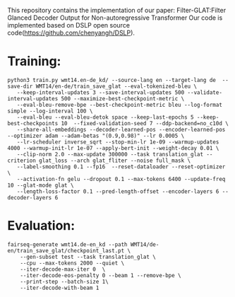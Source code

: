 This repository contains the implementation of our paper: 
Filter-GLAT:Filter Glanced Decoder Output for Non-autoregressive Transformer
Our code is implemented based on DSLP open source code(https://github.com/chenyangh/DSLP). 

# Training:
```
python3 train.py wmt14.en-de_kd/ --source-lang en --target-lang de  --save-dir WMT14/en-de/train_save_glat --eval-tokenized-bleu \
   --keep-interval-updates 3 --save-interval-updates 500 --validate-interval-updates 500 --maximize-best-checkpoint-metric \
   --eval-bleu-remove-bpe --best-checkpoint-metric bleu --log-format simple --log-interval 100 \
   --eval-bleu --eval-bleu-detok space --keep-last-epochs 5 --keep-best-checkpoints 10  --fixed-validation-seed 7 --ddp-backend=no_c10d \
   --share-all-embeddings --decoder-learned-pos --encoder-learned-pos  --optimizer adam --adam-betas "(0.9,0.98)" --lr 0.0005 \
   --lr-scheduler inverse_sqrt --stop-min-lr 1e-09 --warmup-updates 4000 --warmup-init-lr 1e-07 --apply-bert-init --weight-decay 0.01 \
   --clip-norm 2.0 --max-update 300000 --task translation_glat --criterion glat_loss --arch glat_fliter --noise full_mask \
   --label-smoothing 0.1 --fp16  --reset-dataloader --reset-optimizer \
   --activation-fn gelu --dropout 0.1 --max-tokens 6400 --update-freq 10 --glat-mode glat \
   --length-loss-factor 0.1 --pred-length-offset --encoder-layers 6 --decoder-layers 6
```

# Evaluation:
```
fairseq-generate wmt14.de-en_kd --path WMT14/de-en/train_save_glat/checkpoint_last.pt \
    --gen-subset test --task translation_glat \
    --cpu --max-tokens 2000 --quiet \
    --iter-decode-max-iter 0  \
    --iter-decode-eos-penalty 0 --beam 1 --remove-bpe \
    --print-step --batch-size 1\
    --iter-decode-with-beam 1
```
